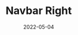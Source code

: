---
title: Navbar Right
component: "navbars"
date: 2022-05-04
seo:
  page_title:
  meta_description:
  featured_image: /uploads/featured-image.jpg
  featured_image_alt:
hero:
  heading:
  body:
  hero_image:
    image: /uploads/featured-image.jpg
    image_alt:
html_example:
  - |
    <header class="header">
      <div class="header__wrapper wrapper-lg">
        <div class="header__logo">
          <span class="visually-hidden">Home</span>
          <a class="brand-logo" href="/">
              <img src="/uploads/Insight-Logo-White.png" width="164" height="141" alt="">
          </a>
        </div>
        <nav class="header__nav" aria-label="primary navigation">
          <ul class="header__nav-list">
              <li class="header__nav-list-item">
                <a class="header__nav-list-link" href="/services/" aria-label="Services">
                    Services
                </a>
              </li>
              <li class="header__nav-list-item">
                <a class="header__nav-list-link" href="/about/" aria-label="About">
                    About
                </a>
              </li>
              <li class="header__nav-list-item">
                <a class="header__nav-list-link" href="/contact/" aria-label="Contact">
                    Contact
                </a>
              </li>
          </ul>
        </nav>
        <div id="header__mobile-nav" class="header__mobile-nav">
          <div class="header__mobile-nav-inner">
            <ul class="header__mobile-nav-menu">
                <li class="header__mobile-nav-item">
                  <a class="header__mobile-nav-link" href="/about/" aria-label="About" title="About">About</a>
                </li>
                <li class="header__mobile-nav-item">
                  <a class="header__mobile-nav-link" href="/contact/" aria-label="Contact" title="Contact">Contact</a>
                </li>
            </ul>
          </div>
        </div>
        <button class="header__hamburger hamburger hamburger--slider" type="button" aria-controls="header__mobile-nav" aria-label="close mobile menu" aria-expanded="true">
          <span class="hamburger-box">
            <span class="hamburger-inner"></span>
          </span>
        </button>
      </div>
    </header>
    <script>
    const siteHeader = document.querySelector(".header")
    const mobileMenu = document.querySelector('.header__mobile-nav');
    const hamburger = document.querySelector('.hamburger');

    hamburger.addEventListener('click', toggleMobileMenu);

    function toggleMobileMenu() {
      if (mobileMenu.classList.contains('nav-open')) {
        this.setAttribute('aria-expanded', 'false');
        this.setAttribute('aria-label', 'open mobile menu');
        mobileMenu.classList.remove('nav-open');
        hamburger.classList.remove('is-active');
      } else {
        mobileMenu.classList.add('nav-open');
        hamburger.classList.add('is-active');
        this.setAttribute('aria-expanded', 'true');
        this.setAttribute('aria-label', 'close mobile menu');
      }
    }
    </script>
css_example:
  - |
    .header {
      width: 100%;
      // position: fixed;
      position: relative;
      top: 0;
      left: 0;
      z-index: 9;
      transition: $transition;
      background-color: $white;
      box-shadow: 0 4px 8px rgba(0,0,0,.15);
      padding: .5rem 0;
    }

    .header__wrapper {
      position: relative;
      display: flex;
      align-items: center;
      justify-content: space-between;

      @include breakpoint(lg) {
        overflow: visible;
      }
    }

    .header__logo {
      max-width: clamp(150px, 20vw, 200px);
    }

    .header__mobile-nav {
      position: absolute;
      top: 100%;
      left: 0;
      width: 100%;
      overflow: hidden;
      transition: $transition;
      background-color: $white;
      overflow: hidden;
      max-height: 0;
      transition: max-height .5s ease-in-out;

      @include breakpoint(md) {
        display: none;
      }
    }

    .header__mobile-nav.nav-open {
      max-height: 1000px;
    }

    .header__mobile-nav-item {
      position: relative;
      list-style-type: none;
    }

    .header__mobile-nav-link {
      text-decoration: none;
      padding: $ic-100 0;
      display: block;
      width: 100%;
      transition: color $transition;
      font-family: $secondary-font;
      font-size: $ic-200; 
      border-bottom: 1px solid #f6f6f6;
      color: $black;

      &:hover,
      &:focus {
        color: $secondary-color;
      }
    }


    .header__mobile-nav-menu {
      max-width: 600px;
      margin: 0 auto;
      padding: 1.5rem;
    }

    .header__nav {
      display: none;

      @include breakpoint(md) {
        display: flex; 
      }
    }

    .header__nav-list {
      display: none;

      @include breakpoint(md) {
        display: flex;
        padding: 0;
        margin: 0;
      }
    }

    .header__nav-list-item {
      position: relative;

      @include breakpoint(md) {
        list-style-type: none;
        margin-top: 0;
        padding: $ic-100 $ic-200;
        display: inline-block;
      }
    }

    .header__nav-list-link {
      position: relative;
      text-decoration: none;
      font-family: $secondary-font;
      font-size: $ic-200;
      padding: .8rem 0;
      transition: $transition;
      color: $black;

      &::after {
        background: $secondary-color;
        height: 3px;
        width: 100%;
        transform: scaleX(0);
        transform-origin: top right;
        position: absolute;
        bottom: 0;
        left: 0;
        content: "";
        transition: transform $transition;
      }

      @include breakpoint(md) {
        &:hover,
        &:focus {
          color: $primary-color;

          &::after {
            transform: scaleX(1);
            transform-origin: top left;
          }
        }
      }
    }

    .header__nav-list-item:last-of-type {
      padding-right: 0;
    }

    .nav-open {
      transform: translateX(0);
      opacity: 1;
      overflow: hidden;
      visibility: visible;
    }
---
